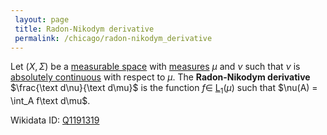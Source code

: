```yaml
---
 layout: page
 title: Radon-Nikodym derivative
 permalink: /chicago/radon-nikodym_derivative
---
```

Let $(X,\Sigma)$ be a [measurable space](https://mathgloss.github.io/MathGloss/measurable) with [measures](https://mathgloss.github.io/MathGloss/measure_space) $\mu$ and $\nu$ such that $\nu$ is [absolutely continuous](https://mathgloss.github.io/MathGloss/absolute_continuity_of_measure) with respect to $\mu$. The **Radon-Nikodym derivative** $\frac{\text d\nu}{\text d\mu}$ is the function $f \in$ [L](https://mathgloss.github.io/MathGloss/Lp_space)$_1(\mu)$ such that $\nu(A) = \int_A f\text d\mu$.

Wikidata ID: [Q1191319](https://www.wikidata.org/wiki/Q1191319)